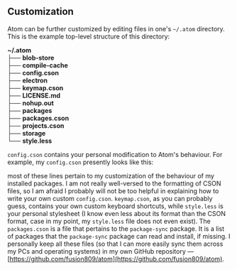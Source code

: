 ## Customization
Atom can be further customized by editing files in one's `~/.atom` directory. This is the example top-level structure of this directory:

<div class="tree">
<b class="TOP">~/.atom</b><br>
├── <b class="DIR">blob-store</b><br>
├── <b class="DIR">compile-cache</b><br>
├── <b class="NORM">config.cson</b><br>
├── <b class="DIR">electron</b><br>
├── <b class="NORM">keymap.cson</b><br>
├── <b class="NORM">LICENSE.md</b><br>
├── <b class="NORM">nohup.out</b><br>
├── <b class="DIR">packages</b><br>
├── <b class="NORM">packages.cson</b><br>
├── <b class="NORM">projects.cson</b><br>
├── <b class="DIR">storage</b><br>
└── <b class="NORM">style.less</b><br>
</div>

`config.cson` contains your personal modification to Atom's behaviour. For example, my `config.cson` presently looks like this:

<script src="https://gist.github.com/fusion809/3fbf01e2e3b2c500b3ec.js"></script>

most of these lines pertain to my customization of the behaviour of my installed packages. I am not really well-versed to the formatting of CSON files, so I am afraid
I probably will not be too helpful in explaining how to write your own custom `config.cson`. `keymap.cson`, as you can probably guess, contains your own custom keyboard shortcuts, while `style.less` is your personal stylesheet (I know even less about its format than the CSON format, case in my point, my `style.less` file does not even exist). The `packages.cson` is a file that pertains to the `package-sync` package. It is a list of packages that the `package-sync` package can read and install, if missing. I personally keep all these files (so that I can more easily sync them across my PCs and operating systems) in my own GitHub repository &mdash; [https://github.com/fusion809/atom](https://github.com/fusion809/atom).
